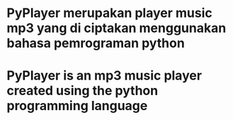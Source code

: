# PyPlayer merupakan player music mp3 yang di ciptakan menggunakan bahasa pemrograman python
# PyPlayer is an mp3 music player created using the python programming language
